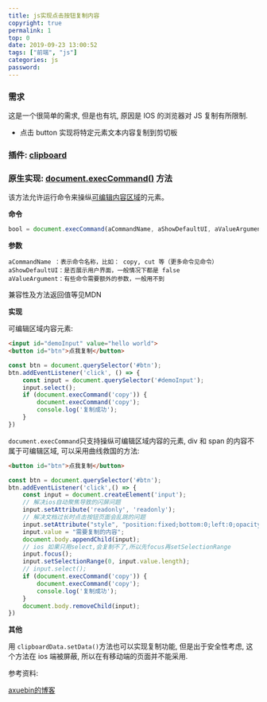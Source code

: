 ```yaml
---
title: js实现点击按钮复制内容
copyright: true
permalink: 1
top: 0
date: 2019-09-23 13:00:52
tags: ["前端", "js"]
categories: js
password:
---
```


### 需求

这是一个很简单的需求, 但是也有坑, 原因是 IOS 的浏览器对 JS 复制有所限制.

- 点击 button 实现将特定元素文本内容复制到剪切板

<!--more-->

### 插件:  [clipboard](https://clipboardjs.com/)



### 原生实现: [document.execCommand()](https://developer.mozilla.org/zh-CN/docs/Web/API/Document/execCommand) 方法

该方法允许运行命令来操纵[可编辑内容区域](https://developer.mozilla.org/zh-CN/docs/Web/HTML/Global_attributes/contenteditable)的元素。

**命令**

```js
bool = document.execCommand(aCommandName, aShowDefaultUI, aValueArgument)
```

**参数**

```
aCommandName ：表示命令名称，比如： copy, cut 等（更多命令见命令）
aShowDefaultUI：是否展示用户界面，一般情况下都是 false
aValueArgument：有些命令需要额外的参数，一般用不到
```

兼容性及方法返回值等见MDN

**实现**

可编辑区域内容元素:

```html
<input id="demoInput" value="hello world">
<button id="btn">点我复制</button>
```

```js
const btn = document.querySelector('#btn');
btn.addEventListener('click', () => {
    const input = document.querySelector('#demoInput');
    input.select();
    if (document.execCommand('copy')) {
        document.execCommand('copy');
        console.log('复制成功');
    }
})
```

`document.execCommand`只支持操纵可编辑区域内容的元素, div 和 span 的内容不属于可编辑区域, 可以采用曲线救国的方法: 

```html
<button id="btn">点我复制</button>
```

```js
const btn = document.querySelector('#btn');
btn.addEventListener('click',() => {
    const input = document.createElement('input');
    // 解决ios自动聚焦导致的闪屏问题
    input.setAttribute('readonly', 'readonly');
    // 解决文档过长时点击按钮页面会乱跳的问题
    input.setAttribute("style", "position:fixed;bottom:0;left:0;opacity:0;");
    input.value = "需要复制的内容";
    document.body.appendChild(input);
    // ios 如果只用select,会复制不了,所以先focus再setSelectionRange
    input.focus();
    input.setSelectionRange(0, input.value.length);
    // input.select();
    if (document.execCommand('copy')) {
        document.execCommand('copy');
        console.log('复制成功');
    }
    document.body.removeChild(input);
})
```

**其他**

用 `clipboardData.setData()`方法也可以实现复制功能, 但是出于安全性考虑, 这个方法在 ios 端被屏蔽, 所以在有移动端的页面并不能采用.

参考资料:

[axuebin的博客](https://juejin.im/post/5a94f8eff265da4e9b593c29)

